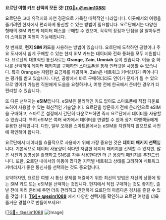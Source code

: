 **요르단 여행 카드 선택의 모든 것! [[TG💪+ @esim1088](https://t.me/s/esim1088)]**

요르단은 고대 유적지와 자연 경관으로 가득한 매력적인 나라입니다. 이곳에서의 여행을 즐기려면 현지에서 편리하게 통신할 수 있는 방법이 필요합니다. 요르단에서는 다양한 형태의 SIM 카드와 데이터 패스를 구매할 수 있으며, 각각의 장점과 단점을 잘 알아두면 더 스마트한 여행이 가능해집니다.

첫 번째로, **현지 SIM 카드**를 사용하는 방법이 있습니다. 요르단에 도착하면 공항이나 주요 도시에서 쉽게 구매할 수 있는 현지 SIM 카드는 데이터와 전화 통화를 모두 지원합니다. 요르단의 대표적인 통신사로는 **Orange**, **Zain**, **Umniah** 등이 있습니다. 이들 중 하나를 선택하여 데이터 패키지를 구매하면 스마트폰을 통해 인터넷을 사용할 수 있습니다. 특히 Orange는 저렴한 요금제를 제공하며, Zain은 네트워크 커버리지가 뛰어나다는 평가를 받고 있습니다. 다만, 공항에서 바로 구매하더라도 언어가 문제가 될 수 있으므로 영어가 가능한 직원에게 도움을 요청하거나, 여행 전에 한국에서 준비한 경우가 더 편리할 수 있습니다.

또 다른 선택지는 **eSIM**입니다. eSIM은 물리적인 카드 없이도 스마트폰에 직접 다운로드하여 사용할 수 있는 혁신적인 기술입니다. 요르단을 방문하기 전에 온라인으로 eSIM을 구매하고, 스마트폰 설정에서 간단히 다운로드하면 즉시 요르단에서 데이터를 사용할 수 있습니다. 특히 eSIM은 여러 국가에서 데이터를 연결할 수 있어 장기 여행객들에게 유용한 선택입니다. 다만, 일부 오래된 스마트폰에서는 eSIM을 지원하지 않으므로 사전에 확인해야 합니다.

요르단에서 데이터를 효율적으로 사용하기 위해 가장 중요한 것은 **데이터 패키지 선택**입니다. 기본적으로 데이터 사용량이 적다면 저렴한 데이터 패키지를 선택할 수 있지만, 많은 사진과 동영상을 촬영하고 SNS를 자주 사용한다면 더 큰 용량의 패키지를 추천드립니다. 또한, 요르단 내에서의 이동이 많다면 지역별 네트워크 상태를 고려하여 네트워크 커버리지가 좋은 통신사를 선택하는 것도 중요합니다.

요약하자면, 요르단 여행 시 통신 문제를 해결하기 위한 최선의 방법은 자신의 상황에 맞는 SIM 카드 또는 eSIM을 선택하는 것입니다. 현지에서 직접 구매하는 것도 좋지만, 출발 전에 미리 준비해 두면 더욱 편리하고 안전하게 요르단의 아름다운 경치를 즐길 수 있을 것입니다. **[TG💪+ @esim1088](https://t.me/s/esim1088)** 에서 다양한 선택지를 확인하고 요르단 여행을 더욱 즐거운 경험으로 만들어보세요!

[[TG💪+ @esim1088](https://t.me/s/esim1088) ![Image](https://i.postimg.cc/Y0z9fWf4/image.png)]